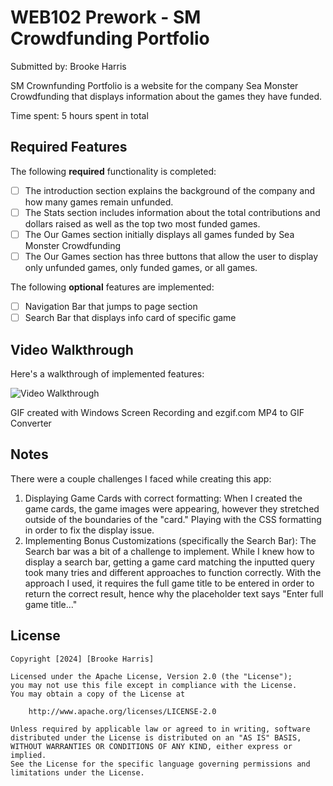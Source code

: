 # WEB102 Prework - SM Crowdfunding Portfolio

Submitted by: Brooke Harris

SM Crownfunding Portfolio is a website for the company Sea Monster Crowdfunding that displays information about the games they have funded.

Time spent: 5 hours spent in total

## Required Features

The following **required** functionality is completed:

* [ ] The introduction section explains the background of the company and how many games remain unfunded.
* [ ] The Stats section includes information about the total contributions and dollars raised as well as the top two most funded games.
* [ ] The Our Games section initially displays all games funded by Sea Monster Crowdfunding
* [ ] The Our Games section has three buttons that allow the user to display only unfunded games, only funded games, or all games.

The following **optional** features are implemented:

* [ ] Navigation Bar that jumps to page section
* [ ] Search Bar that displays info card of specific game

## Video Walkthrough

Here's a walkthrough of implemented features:

<img src='https://github.com/nicolesgetaway/Codepath_Web102_Prework/blob/main/SMCPdemogif.gif' title='Video Walkthrough' width='' alt='Video Walkthrough' />

<!-- Replace this with whatever GIF tool you used! -->
GIF created with Windows Screen Recording and ezgif.com MP4 to GIF Converter

## Notes

There were a couple challenges I faced while creating this app:
1) Displaying Game Cards with correct formatting: When I created the game cards, the game images were appearing, however they stretched outside of the boundaries of the "card." Playing with the CSS formatting in order to fix the display issue.
2) Implementing Bonus Customizations (specifically the Search Bar): The Search bar was a bit of a challenge to implement. While I knew how to display a search bar, getting a game card matching the inputted query took many tries and different approaches to function correctly. With the approach I used, it requires the full game title to be entered in order to return the correct result, hence why the placeholder text says "Enter full game title..."

## License

    Copyright [2024] [Brooke Harris]

    Licensed under the Apache License, Version 2.0 (the "License");
    you may not use this file except in compliance with the License.
    You may obtain a copy of the License at

        http://www.apache.org/licenses/LICENSE-2.0

    Unless required by applicable law or agreed to in writing, software
    distributed under the License is distributed on an "AS IS" BASIS,
    WITHOUT WARRANTIES OR CONDITIONS OF ANY KIND, either express or implied.
    See the License for the specific language governing permissions and
    limitations under the License.
